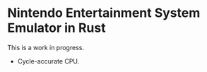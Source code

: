 # Nintendo Entertainment System Emulator in Rust

This is a work in progress.

* Cycle-accurate CPU.
